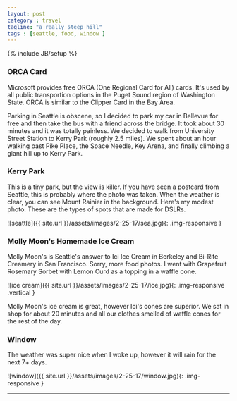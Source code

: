```yaml
---
layout: post
category : travel
tagline: "a really steep hill"
tags : [seattle, food, window ]
---
```

{% include JB/setup %}

### ORCA Card

Microsoft provides free ORCA (One Regional Card for All) cards. It's used by all public transportion options in the Puget Sound region of Washington State. ORCA is similar to the Clipper Card in the Bay Area.


Parking in Seattle is obscene, so I decided to park my car in Bellevue for free and then take the bus with a friend across the bridge. It took about 30 minutes and it was totally painless. We decided to walk from University Street Station to Kerry Park (roughly 2.5 miles). We spent about an hour walking past Pike Place, the Space Needle, Key Arena, and finally climbing a giant hill up to Kerry Park.


### Kerry Park

This is a tiny park, but the view is  killer. If you have seen a postcard from Seattle, this is probably where the photo was taken. When the weather is clear, you can see Mount Rainier in the background. Here's my modest photo. These are the types of spots that are made for DSLRs.

![seattle]({{ site.url }}/assets/images/2-25-17/sea.jpg){: .img-responsive }



### Molly Moon's Homemade Ice Cream

Molly Moon's is Seattle's answer to Ici Ice Cream in Berkeley and Bi-Rite Creamery in San Francisco. Sorry, more food photos. I went with Grapefruit Rosemary Sorbet with Lemon Curd as a topping in a waffle cone.

![ice cream]({{ site.url }}/assets/images/2-25-17/ice.jpg){: .img-responsive .vertical }


Molly Moon's ice cream is great, however Ici's cones are superior. We sat in shop for about 20 minutes and all our clothes smelled of waffle cones for the rest of the day. 


### Window

The weather was super nice when I woke up, however it will rain for the next 7+ days.

![window]({{ site.url }}/assets/images/2-25-17/window.jpg){: .img-responsive }


---
